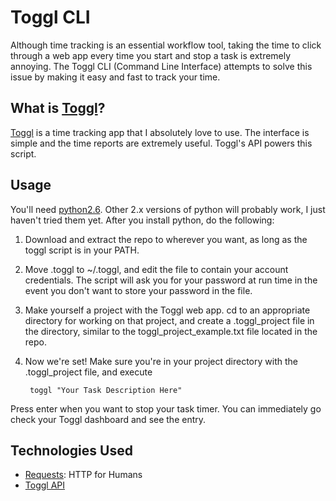 # Toggl CLI

Although time tracking is an essential workflow tool, taking the time to click through a web app every time you start and stop a task is extremely annoying. The Toggl CLI (Command Line Interface) attempts to solve this issue by making it easy and fast to track your time.

## What is [Toggl](http://toggl.com)?
[Toggl](http://toggl.com) is a time tracking app that I absolutely love to use. The interface is simple and the time reports are extremely useful. Toggl's API powers this script.

## Usage
You'll need [python2.6](http://www.python.org/getit/releases/2.6/). Other 2.x versions of python will probably work, I just haven't tried them yet. After you install python, do the following:

1. Download and extract the repo to wherever you want, as long as the toggl script is in your PATH. 
2. Move .toggl to ~/.toggl, and edit the file to contain your account credentials. The script will ask you for your password at run time in the event you don't want to store your password in the file.
3. Make yourself a project with the Toggl web app. cd to an appropriate directory for working on that project, and create a .toggl_project file in the directory, similar to the toggl_project_example.txt file located in the repo.

4. Now we're set! Make sure you're in your project directory with the .toggl_project file, and execute

		toggl "Your Task Description Here"

Press enter when you want to stop your task timer. You can immediately go check your Toggl dashboard and see the entry.

## Technologies Used
* [Requests](http://docs.python-requests.org/en/latest/index.html): HTTP for Humans
* [Toggl API](https://www.toggl.com/public/api)
